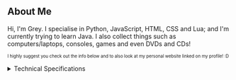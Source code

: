## About Me

Hi, I'm Grey. I specialise in Python, JavaScript, HTML, CSS and Lua; and I'm currently trying to learn Java. I also collect things such as computers/laptops, consoles, games and even DVDs and CDs!

<sub><sup>I highly suggest you check out the info below and to also look at my personal website linked on my profile! :D</sup></sup>

<details>
  <summary>Technical Specifications</summary>

### Main Laptop:
[![Thinkpad T490](https://img.shields.io/badge/Thinkpad-T490-EE2624?style=plastic&logo=Thinkpad&logoColor=black)](https://www.lenovo.com/gb/en/p/laptops/thinkpad/thinkpadt/t490/22tp2tt4900)
[![Windows 11](https://img.shields.io/badge/Windows_11-FFFFFF?style=plastic&logo=Windows&logoColor=blue)](https://en.wikipedia.org/wiki/Windows_11) 
[![Intel Core i7-8665U](https://img.shields.io/badge/Intel_Core_i7-8665U-0071c5?style=flat&logo=intel&logoColor=blue)](https://www.intel.com/content/www/us/en/products/sku/193563/intel-core-i78665u-processor-8m-cache-up-to-4-80-ghz/specifications.html)

<sub><sup>planning to switch to endeavourOS when i'm done with college :3</sup></sup>

### Minecraft Server:
[![Dell Vostro 3559](https://img.shields.io/badge/Dell_Vostro-3559-007DB8?style=plastic&logo=Dell&logoColor=black)](https://www.dell.com/support/product-details/en-uk/product/vostro-15-3559-laptop/overview)
[![Linux Mint](https://img.shields.io/badge/Linux_Mint-%2386BE43?style=plastic&logo=Linux-Mint&logoColor=white)](https://en.wikipedia.org/wiki/Linux_Mint)
[![Intel Core i5-6200U](https://img.shields.io/badge/Intel_Core_i5-6200U-0071c5?style=plastic&logo=intel&logoColor=blue)](https://www.intel.com/content/www/us/en/products/sku/88193/intel-core-i56200u-processor-3m-cache-up-to-2-80-ghz/specifications.html)

### NAS
[![Toshiba Satillite C50-1JN](https://img.shields.io/badge/Toshiba_Satillite-C50_1JN-FF0000?style=plastic&logo=Toshiba&logoColor=black)](https://en.wikipedia.org/wiki/Toshiba_Satellite_C_series)
[![Debian](https://img.shields.io/badge/Debian_Linux-AA1D33?style=plastic&logo=Debian&logoColor=white)](https://en.wikipedia.org/wiki/Debian)
[![Intel Celeron N2820](https://img.shields.io/badge/Intel_Celeron-N2820-0071c5?style=plastic&logo=intel&logoColor=blue)](https://www.intel.com/content/www/us/en/products/sku/79052/intel-celeron-processor-n2820-1m-cache-up-to-2-39-ghz/specifications.html)

### Mobile Devices:
[![iPhone 11](https://img.shields.io/badge/iPhone-11-FFFFFF?style=plastic&logo=apple&logoColor=black)]([https://support.apple.com/en-gb/111865])
[![iPad 9th Generation](https://img.shields.io/badge/iPad-9th_Generation-FFFFFF?style=plastic&logo=apple&logoColor=black)]([https://support.apple.com/en-gb/111898])
</details>

